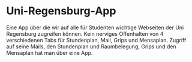 # Uni-Regensburg-App
Eine App über die wir auf alle für Studenten wichtige Webseiten der Uni Regensburg zugreifen können. Kein nerviges Offenhalten von 4 verschiedenen Tabs für Stundenplan, Mail, Grips und Mensaplan. Zugriff auf seine Mails, den Stundenplan und Raumbelegung, Grips und den Mensaplan hat man über eine App.
